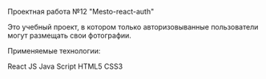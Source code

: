 Проектная работа №12 "Mesto-react-auth"

Это учебный проект, в котором только авторизовыванные пользователи могут размещать свои фотографии.

Применяемые технологии:

React JS
Java Script
HTML5
CSS3
